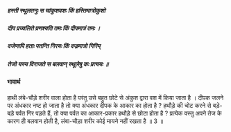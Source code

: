 ##### हस्ती स्थूलतनुः स चांकुशवशः किं हस्तिमात्रोकुशो
##### दीप प्रज्वलिते प्रणश्यति तमः किं दीपमात्रं तमः ।
##### वजेणापि हताः पतन्ति गिरयः किं वज्रमात्रो गिरिम्
##### तेजो यस्य विराजते स बलवान् स्थूलेषु कः प्रत्ययः ॥

#### भावार्थ

हाथी लंबे-चौड़े शरीर वाला होता है परंतु उसे बहुत छोटे से अंकुश द्वारा वश में किया जाता है । दीपक जलने पर अंधकार नष्ट हो जाता है तो क्या अंधकार दीपक के आकार का होता है ? हथौड़े की चोट करने से बड़े-बड़े पर्वत गिर पड़ते हैं, तो क्या पर्वत का आकार-प्रकार हथौड़े से छोटा होता है ? प्रत्येक वस्तु अपने तेज के कारण ही बलवान होती है, लंबा-चौड़ा शरीर कोई मायने नहीं रखता है ॥ 3 ॥